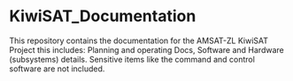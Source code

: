 # KiwiSAT_Documentation
This repository contains the documentation for the AMSAT-ZL KiwiSAT Project this includes: 
Planning and operating Docs, Software and Hardware (subsystems) details.
Sensitive items like the command and control software are not included.

 
